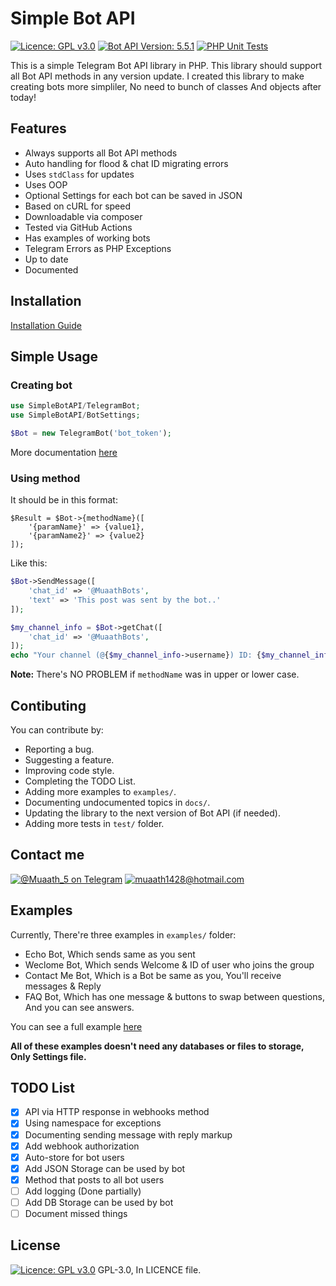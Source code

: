 # Simple Bot API
[![Licence: GPL v3.0](https://img.shields.io/badge/Licence-GPL%20v3.0-green)](LICENCE)
[![Bot API Version: 5.5.1](https://img.shields.io/badge/Bot%20API%20Version-5.5.1-dodgerblue)](https://core.telegram.org/bots/api#april-26-2021)
[![PHP Unit Tests](https://github.com/Muaath5/SimpleBotAPI/actions/workflows/php.yml/badge.svg)](https://github.com/Muaath5/SimpleBotAPI/actions/workflows/php.yml)


This is a simple Telegram Bot API library in PHP.
This library should support all Bot API methods in any version update.
I created this library to make creating bots more simpliler, No need to bunch of classes And objects after today!

## Features
- Always supports all Bot API methods
- Auto handling for flood & chat ID migrating errors
- Uses `stdClass` for updates
- Uses OOP
- Optional Settings for each bot can be saved in JSON
- Based on cURL for speed
- Downloadable via composer
- Tested via GitHub Actions
- Has examples of working bots
- Telegram Errors as PHP Exceptions
- Up to date
- Documented

## Installation
[Installation Guide](https://muaath5.github.io/SimpleBotAPI/Installation)

## Simple Usage
### Creating bot
```php
use SimpleBotAPI/TelegramBot;
use SimpleBotAPI/BotSettings;

$Bot = new TelegramBot('bot_token');
```
More documentation [here](https://muaath5.github.io/SimpleBotAPI/CreatingBot)

### Using method
It should be in this format:
```
$Result = $Bot->{methodName}([
    '{paramName}' => {value1},
    '{paramName2}' => {value2}
]);
```

Like this:
```php
$Bot->SendMessage([
    'chat_id' => '@MuaathBots',
    'text' => 'This post was sent by the bot..'
]);

$my_channel_info = $Bot->getChat([
    'chat_id' => '@MuaathBots',
]);
echo "Your channel (@{$my_channel_info->username}) ID: {$my_channel_info->id}";
```

**Note:** There's NO PROBLEM if `methodName` was in upper or lower case.

## Contibuting
You can contribute by:
- Reporting a bug.
- Suggesting a feature.
- Improving code style.
- Completing the TODO List.
- Adding more examples to `examples/`.
- Documenting undocumented topics in `docs/`.
- Updating the library to the next version of Bot API (if needed).
- Adding more tests in `test/` folder.

## Contact me
[![@Muaath_5 on Telegram](https://img.shields.io/badge/Telegram-@Muaath_5-blue)](https://t.me/Muaath_5)
[![muaath1428@hotmail.com](https://img.shields.io/badge/Email-muaath1428@hotmail.com-orange)](mailto:muaath1428@hotmail.com)

## Examples
Currently, There're three examples in `examples/` folder:
- Echo Bot, Which sends same as you sent
- Weclome Bot, Which sends Welcome & ID of user who joins the group
- Contact Me Bot, Which is a Bot be same as you, You'll receive messages & Reply
- FAQ Bot, Which has one message & buttons to swap between questions, And you can see answers.

You can see a full example [here](https://muaath5.github.io/SimpleBotAPI/FullExample)

**All of these examples doesn't need any databases or files to storage, Only Settings file.**

## TODO List
- [x] API via HTTP response in webhooks method
- [x] Using namespace for exceptions
- [x] Documenting sending message with reply markup
- [x] Add webhook authorization
- [x] Auto-store for bot users
- [x] Add JSON Storage can be used by bot
- [x] Method that posts to all bot users
- [ ] Add logging (Done partially)
- [ ] Add DB Storage can be used by bot
- [ ] Document missed things

## License
[![Licence: GPL v3.0](https://img.shields.io/badge/Licence-GPL%20v3.0-green)](LICENCE)
GPL-3.0, In LICENCE file.
